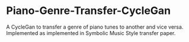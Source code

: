 # Piano-Genre-Transfer-CycleGan
A CycleGan to transfer a genre of piano tunes to another and vice versa. Implemented as implemented in Symbolic Music Style transfer paper.
